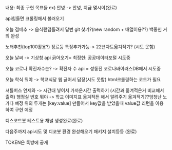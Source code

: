 내용: 최종 구현 목표들 
ex) 안녕 -> 안녕, 지금 몇시야(완료)

api힘들면 크롤링해서 불러오기

 오늘 점메추 -> 음식랜덤돌려서 답변 git 찾기?(new random + 배열이용??) 백종헌 거의 완성

 노래추천(top100활용?) 장르등 특징추가가능-> 22년차트옮겨적기? (시도 못함)

 오늘 날씨 -> 기상청 api 긁어오기= 최정현: 공공데이터포털 시도중

 오늘 코로나 확진자수는? -> 확진자 수 api = 성동진 코로나바이러스DB에서 시도중

 오늘 학식 뭐야 -> 학교식당 웹 긁어서 답장(시도 못함) html크롤링하는 코드가 필요

 셔틀버스 언제와 -> 시간대 넣어서 가까운시간 출력하기	(시간과 옮겨적은거 비교해서 출력)
 행정실 번호 뭐야 -> 학교 이미지표 옮겨적든 해서 알려주기	옮겨적기??엄청난 노가다 예정
 위의 두개는 [key:value] 만들어서 key값을 받았을때 value값 리턴을 이용하여 구현 예정


 디스코드봇 테스트용 채널 생성완료(완료)

다음주까지 api시도 및 디코봇 환경 완성해오기 패키지 설치등등	(완료)


TOKEN은 톡방에 공개
